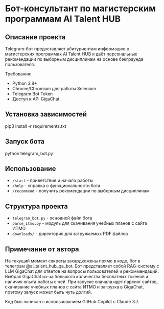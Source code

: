 # Бот-консультант по магистерским программам AI Talent HUB


## Описание проекта

Telegram-бот предоставляет абитуриентам информацию о магистерских программах AI Talent HUB и даёт персональные рекомендации по выборным дисциплинам на основе бэкграунда пользователя.

Требования:
- Python 3.8+
- Chrome/Chromium для работы Selenium
- Telegram Bot Token
- Доступ к API GigaChat

## Установка зависимостей

pip3 install -r requirements.txt

## Запуск бота

python telegram_bot.py

## Использование

- `/start` - приветствие и начало работы
- `/help` - справка о функциональности бота
- `/recommend` - получить рекомендации по выборным дисциплинам

## Структура проекта
- `telegram_bot.py` - основной файл бота
- `parse_itmo.py` - модуль для скачивания учебных планов с сайта ИТМО
- `downloads/` - директория для загружаемых PDF файлов


## Примечание от автора
На текущий момент секреты захардкожены прямо в коде, бот в телеграм @ai_talent_hub_qa_bot.
Бот представляет собой RAG-систему с LLM GigaChat для ответов на вопросы пользователей и рекоммендаций.
Выбрал GigaChat из-за большого количества бесплатных токенов и наличия опыта работы с ней.
При запуске сначала идет парсинг сайтов, скачивание учебных планов с сайта ИТМО и загрузка в GigaChat, поэтому запуск может быть чуть долгий.

Код был написан с использованием GitHub Copilot с Claude 3.7.